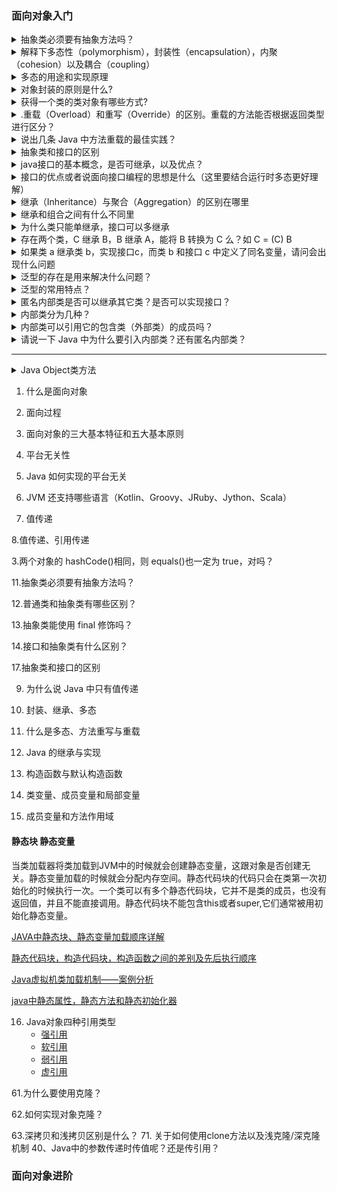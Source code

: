 


### 面向对象入门

<details>
<summary> 抽象类必须要有抽象方法吗？</summary>
 
 不需要，抽象类不一定非要有抽象方法。

示例代码：

```java

abstract class Cat {
    public static void sayHi() {
        System. out. println("hi~");
    }
}

```

上面代码，抽象类并没有抽象方法但完全可以正常运行。

</details> 

<details>
<summary> 解释下多态性（polymorphism），封装性（encapsulation），内聚（cohesion）以及耦合（coupling）</summary>

抽象：抽象是将一类对象的共同特征总结出来构造类的过程，包括数据抽象和行为抽象两方面。抽象只关注对象有哪些属性和行为，并不关注这些行为的细节是什么。

封装：通常认为封装是把数据和操作数据的方法绑定起来，对数据的访问只能通过已定义的接口。面向对象的本质就是将现实世界描绘成一系列完全自治、封闭的对象。我们在类中编写的方法就是对实现细节的一种封装；我们编写一个类就是对数据和数据操作的封装。可以说，封装就是隐藏一切可隐藏的东西，只向外界提供最简单的编程接口（可以想想普通洗衣机和全自动洗衣机的差别，明显全自动洗衣机封装更好因此操作起来更简单；我们现在使用的智能手机也是封装得足够好的，因为几个按键就搞定了所有的事情）。

内聚：进行架构设计时的内聚高低是指，设计某个模块或者关注点时，模块或关注点内部的一系列相关功能的相关程度的高低。高内聚提供了更好的可维护性和可复用性。而低内聚的模块则表名模块直接的依赖程度高，那么一旦修改了该模块依赖的对象则无法使用该模块，必须也进行相应的修改才可以继续使用。

耦合：简单地说，软件工程中对象之间的耦合度就是对象之间的依赖性。指导使用和维护对象的主要问题是对象之间的多重依赖性。对象之间的耦合越高，维护成本越高。因此对象的设计应使类和构件之间的耦合最小。耦合性是程序结构中各个模块之间相互关联的度量。它取决于各个模块之间的接口的复杂程度、调用模块的方式以及哪些信息通过接口。

耦合可以分为以下几种，它们之间的耦合度由高到低排列如下：

1. 内容耦合。当一个模块直接修改或操作另一个模块的数据时，或一个模块不通过正常入口而转入另一个模块时，这样的耦合被称为内容耦合。内容耦合是最高程度的耦合，应该避免使用之。

2. 公共耦合。两个或两个以上的模块共同引用一个全局数据项，这种耦合被称为公共耦合。在具有大量公共耦合的结构中，确定究竟是哪个模块给全局变量赋了一个特定的值是十分困难的。

3. 外部耦合 。一组模块都访问同一全局简单变量而不是同一全局数据结构，而且不是通过参数表传递该全局变量的信息，则称之为外部耦合。

4. 控制耦合 。一个模块通过接口向另一个模块传递一个控制信号，接受信号的模块根据信号值而进行适当的动作，这种耦合被称为控制耦合。

5. 标记耦合 。若一个模块A通过接口向两个模块B和C传递一个公共参数，那么称模块B和C之间存在一个标记耦合。

6. 数据耦合。模块之间通过参数来传递数据，那么被称为数据耦合。数据耦合是最低的一种耦合形式，系统中一般都存在这种类型的耦合，因为为了完成一些有意义的功能，往往需要将某些模块的输出数据作为另一些模块的输入数据。

7. 非直接耦合 。两个模块之间没有直接关系，它们之间的联系完全是通过主模块的控制和调用来实现的。

</details> 


<details>
<summary> 多态的用途和实现原理</summary>

1、编译时多态（又称静态多态）

2、运行时多态（又称动态多态）

重载（overload）就是编译时多态的一个例子，编译时多态在编译时就已经确定，运行时运行的时候调用的是确定的方法。
我们通常所说的多态指的都是运行时多态，也就是编译时不确定究竟调用哪个具体方法，一直延迟到运行时才能确定。这也是为什么有时候多态方法又被称为延迟方法的原因。

* 多态通常有两种实现方法：

  1、子类继承父类（extends）

  2、子类实现接口（implements）

* 多态最大的用途

个人认为在于对设计和架构的复用，更进一步来说，《设计模式》中提倡的针对接口编程而不是针对实现编程就是充分利用多态的典型例子。定义功能和组件时定义接口，实现可以留到之后的流程中。同时一个接口可以有多个实现，甚至于完全可以在一个设计中同时使用一个接口的多种实现。

* 多态实现原理

多态允许具体访问时实现方法的动态绑定。Java对于动态绑定的实现主要依赖于方法表，通过继承和接口的多态实现有所不同。
继承：在执行某个方法时，在方法区中找到该类的方法表，再确认该方法在方法表中的偏移量，找到该方法后如果被重写则直接调用，否则认为没有重写父类该方法，这时会按照继承关系搜索父类的方法表中该偏移量对应的方法。

接口：Java 允许一个类实现多个接口，从某种意义上来说相当于多继承，这样同一个接口的的方法在不同类方法表中的位置就可能不一样了。所以不能通过偏移量的方法，而是通过搜索完整的方法表。

tips：因为每次接口调用都要搜索方法表，所以从效率上来说，接口方法的调用总是慢于类方法的调用的。

</details>

<details>
<summary> 对象封装的原则是什么?</summary>
在面向对象程式设计方法中，封装（英语：Encapsulation）是指一种将抽象性函式接口的实现细节部份包装、隐藏起来的方法。封装可以被认为是一个保护屏障，防止该类的代码和数据被外部类定义的代码随机访问。要访问该类的代码和数据，必须通过严格的接口控制。封装最主要的功能在于我们能修改自己的实现代码，而不用修改那些调用我们代码的程序片段。适当的封装可以让程式码更容易理解与维护，也加强了程式码的安全性。

修改属性的可见性来限制对属性的访问（一般限制为private）；
对每个值属性提供对外的公共方法访问，也就是创建一对赋取值方法，用于对私有属性的访问；

</details>

<details>
<summary> 获得一个类的类对象有哪些方式?</summary>

1.通过对象的getClass方法进行获取。这种方式需要具体的类和该类的对象，以及调用getClass方法。
2.任何数据类型(包括基本数据类型)都具备着一个静态的属性class，通过它可直接获取到该类型对应的Class对象。这种方式要使用具体的类，然后调用类中的静态属性class完成，无需调用方法，性能更好。
3.通过Class.forName()方法获取。这种方式仅需使用类名，就可以获取该类的Class对象，更有利于扩展。

```java

import org.junit.Test;
/**
 * 演示获取Class c对象的三种方法
 *@fileName ReflectGetClass.java
 */
public class ReflectGetClass {

    /**
     * 法1：通过对象---对象.getClass()来获取c(一个Class对象)
     */
    @Test
    public void get1(){
        Person p=new Person("Jack", 23);
        Class c=p.getClass();//来自Object方法
    }

    /**
     * 法2：通过类(类型)---任何数据类型包括(基本数据类型)
     * 都有一个静态的属性class ，他就是c 一个Class对象
     */
    @Test
    public void get2(){
        Class c=Person.class;
        Class c2=int.class;
    }

    /**
     * 法3：通过字符串(类全名 )---能够实现解耦：Class.forName(str)
     */
    @Test
    public void get3(){
        try {
            Class c=Class.forName("cn.hncu.reflect.test.Person");
        } catch (ClassNotFoundException e) {
            e.printStackTrace();
        }
    }
}

```

</details>

<details>
<summary> .重载（Overload）和重写（Override）的区别。重载的方法能否根据返回类型进行区分？</summary>

* 一、重写（override）
override是重写（覆盖）了一个方法，以实现不同的功能。一般是用于子类在继承父类时，重写（重新实现）父类中的方法。重写（覆盖）的规则：

1、重写方法的参数列表必须完全与被重写的方法的相同,否则不能称其为重写而是重载.

2、重写方法的访问修饰符一定要大于被重写方法的访问修饰符（public>protected>default>private）。

3、重写的方法的返回值必须和被重写的方法的返回一致；

4、重写的方法所抛出的异常必须和被重写方法的所抛出的异常一致，或者是其子类；

5、被重写的方法不能为private，否则在其子类中只是新定义了一个方法，并没s有对其进行重写。

6、静态方法不能被重写为非静态的方法（会编译出错）。

* 二、overload是重载
一般是用于在一个类内实现若干重载的方法，这些方法的名称相同而参数形式不同。
重载的规则：
1、在使用重载时只能通过相同的方法名、不同的参数形式实现。不同的参数类型可以是不同的参数类型，不同的参数个数，不同的参数顺序（参数类型必须不一样）；

2、不能通过访问权限、返回类型、抛出的异常进行重载；

3、方法的异常类型和数目不会对重载造成影响；

多态的概念比较复杂，有多种意义的多态，一个有趣但不严谨的说法是：继承是子类使用父类的方法，而多态则是父类使用子类的方法。一般，我们使用多态是为了避免在父类里大量重载引起代码臃肿且难于维护。

《java编程思想》中很好的回答了不能以返回值来区分重载方法：

```java

void f(){ }
void f(){ return 1; }

```

假如有int x=f(),这里是可以区分重载方法，但有时候并不需要返回值，只是调用方法，那么像这样的f()就让人无法理解了。

</details>

<details>
<summary> 说出几条 Java 中方法重载的最佳实践？</summary>

a）不要重载这样的方法：一个方法接收 int 参数，而另个方法接收 Integer 参数。

b）不要重载参数数量一致，而只是参数顺序不同的方法。

c）如果重载的方法参数个数多于 5 个，采用可变参数。

</details>

<details>
<summary> 抽象类和接口的区别</summary>

* 一、相似性

接口和抽象类都不能被实例化，它们都位于继承树的顶端，用于被其他类实现和继承。

接口和抽象类都可以包含抽象方法，实现接口或继承抽象类的普通子类都必须实现这些抽象方法。

* 二、接口和抽象类的区别
接口里只能包含抽象方法，静态方法和默认方法，不能为普通方法提供方法实现，抽象类则完全可以包含普通方法。

接口里只能定义静态常量，不能定义普通成员变量，抽象类里则既可以定义普通成员变量，也可以定义静态常量。

接口不能包含构造器，抽象类可以包含构造器，抽象类里的构造器并不是用于创建对象，而是让其子类调用这些构造器来完成属于抽象类的初始化操作。

接口里不能包含初始化块，但抽象类里完全可以包含初始化块。

一个类最多只能有一个直接父类，包括抽象类，但一个类可以直接实现多个接口，通过实现多个接口可以弥补Java单继承不足。

** 接口可以继承接口。

** 抽象类可以实现(implements)接口

** 抽象类可继承具体类。

** 抽象类中可以有静态的main方法。

备注：只要明白了接口和抽象类的本质和作用，这些问题都很好回答，你想想，如果你是java语言的设计者，你是否会提供这样的支持，如果不提供的话，有什么理由吗？如果你没有道理不提供，那答案就是肯定的了。只有记住抽象类与普通类的唯一区别就是不能创建实例对象和允许有abstract方法。

</details>

<details>
<summary> java接口的基本概念，是否可继承，以及优点？</summary>
 
接口（Interface），在JAVA编程语言中是一个抽象类型，是抽象方法的集合。接口通常以interface来声明。一个类通过继承接口的方式，从而来继承接口的抽象方法。如果一个类只由抽象方法和全局常量组成，那么这种情况下不会将其定义为一个抽象类。只会定义为一个接口，所以接口严格的来讲属于一个特殊的类，而这个类里面只有抽象方法和全局常量，就连构造方法也没有。

* 一个接口可以继承多个接口.

 ```java
  interface C extends A, B {}是可以的.
 ```
 
* 一个类可以实现多个接口:

  class D implements A,B,C{}

* 但是一个类只能继承一个类,不能继承多个类

  class B extends A{}

* 在继承类的同时,也可以继承接口:

  class E extends D implements A,B,C{}

  这也正是选择用接口而不是抽象类的原因

</details>

<details>
<summary> 接口的优点或者说面向接口编程的思想是什么（这里要结合运行时多态更好理解）</summary>
 
 在系统分析和架构中，分清层次和依赖关系，每个层次不是直接向其上层提供服务（即不是直接实例化在上层中），而是通过定义一组接口，仅向上层暴露其接口功能，上层对于下层仅仅是接口依赖，而不依赖具体类。

好处：首先对系统灵活性大有好处。当下层需要改变时，只要接口及接口功能不变，则上层不用做任何修改。甚至可以在不改动上层代码时将下层整个替换掉。接口体现的是一种规范和实现分离的设计哲学，充分利用接口可以极好地降低程序各模块之间的耦合，从而提高系统的可扩展性和可维护性。基于这种原则，通常推荐“面向接口”编程，而不是面向实现类编程，希望通过面向接口编程来降低程序的耦合。

总的来说就是：降低程序耦合度，提高系统的可扩展性和维护性。
 
 
</details> 


<details>
<summary> 继承（Inheritance）与聚合（Aggregation）的区别在哪里</summary>
 
 
 
</details> 

<details>
<summary> 继承和组合之间有什么不同里</summary>

* 如果存在一种IS-A的关系（比如Bee“是一个”Insect），并且一个类需要向另一个类暴露所有的方法接口，那么更应该用继承的机制。

* 如果存在一种HAS-A的关系（比如Bee“有一个”attack功能），那么更应该运用组合。

</details> 

<details>
<summary> 为什么类只能单继承，接口可以多继承</summary>
 
 首先，类的多继承有缺点：
第一，如果一个类继承多个父类，如果父类中的方法名如果相同，那么就会产生歧义。

第二，如果父类中的方法同名，子类中没有覆盖，同样会产生上面的错误。

但是接口就设计成多继承，是因为接口可以避免上述问题：
首先，接口中的只有抽象方法和静态常量。对于一个类实现多个接口的情况和一个接口继承多个接口的情况，因为接口只有抽象方法，具体方法只能由实现接口的类实现（也是因为实现类一定会覆盖接口中的方法），在调用的时候始终只会调用实现类（也就是子类覆盖的方法）的方法（不存在歧义），因此不存在 多继承的第二个缺点；而又因为接口只有静态的常量，但是由于静态变量是在编译期决定调用关系的，即使存在一定的冲突也会在编译时提示出错；而引用静态变量一般直接使用类名或接口名，从而避免产生歧义，因此也不存在多继承的第一个缺点。

</details> 


<details>
<summary> 存在两个类，C 继承 B，B 继承 A，能将 B 转换为 C 么？如 C = (C) B</summary>
 
不能转换，测试代码报错：

Exception in thread "main" java.lang.ClassCastException: interfaceDemo.B cannot be cast to interfaceDemo.C

</details>

<details>
<summary> 如果类 a 继承类 b，实现接口c，而类 b 和接口 c 中定义了同名变量，请问会出现什么问题</summary>
 
 
 
</details>

<details>
<summary> 泛型的存在是用来解决什么问题？</summary>
 
 首先需要明确泛型的概念，泛型（Generics ）是把类型参数化，运用于类、接口、方法中，可以通过执行泛型类型调用 分配一个类型，将用分配的具体类型替换泛型类型。然后，所分配的类型将用于限制容器内使用的值，这样就无需进行类型转换，还可以在编译时提供更强的类型检查。
总结来说就是：

（1）消除显示的强制类型转换，提高代码复用

（2）提供更强的类型检查，避免运行时的ClassCastException。

这个问题产生的背景是针对容器中，基于继承的泛型实现会带来两个问题，请看代码：

```java

public class ArrayList {
    public Object get(int i) { ... }
    public void add(Object o) { ... }
    ...
    private Object[] elementData;
}
```

基于继承的泛型实现会带来两个问题：第一个问题是有关get()方法的，我们每次调用get()方法都会返回一个Object对象，每一次都要强制类型转换为我们需要的类型，这样会显得很麻烦；第二个问题是有关add方法的，假如我们往聚合了String对象的ArrayList中加入一个File对象，编译器不会产生任何错误提示，而这不是我们想要的。所以，从Java 5开始，ArrayList在使用时可以加上一个类型参数（type parameter），这个类型参数用来指明ArrayList中的元素类型。类型参数的引入解决了以上提到的两个问题，如以下代码所示：

```java

ArrayList<String> s = new ArrayList<String>();
s.add("abc");
String s = s.get(0); //无需进行强制转换
s.add(123);  //编译错误，只能向其中添加String对象

 ```
</details>

<details>
<summary> 泛型的常用特点？</summary>
 
 这里其实问的就是泛型在使用过程中遵循的相关规范。类型参数（又称类型变量）用作占位符，指示在运行时为类分配类型。根据需要，可能有一个或多个类型参数，并且可以用于整个类。根据惯例，类型参数是单个大写字母，该字母用于指示所定义的参数类型。下面列出每个用例的标准类型参数：

E：元素

K：键

N：数字

T：类型

V：值

S、U、V 等：多参数情况中的第 2、3、4 个类型

? 表示不确定的java类型（无限制通配符类型）

 
</details>

<details>
<summary> 匿名内部类是否可以继承其它类？是否可以实现接口？</summary>


使用匿名内部类我们必须要继承一个父类或者实现一个接口，当然也仅能只继承一个父类或者实现一个接口。同时它也是没有class关键字，这是因为匿名内部类是直接使用new来生成一个对象的引用，当然这个引用是隐式的。不可以继承其它类和实现接口。

</details>


<details>
<summary> 内部类分为几种？</summary>
 
* 成员内部类，在一个类（外部类）中直接定义的内部类；

* 局部内部类，在一个方法（外部类的方法）中定义的内部类;

* 匿名内部类，

1.成员内部类

可以访问它的外部类的所有成员变量和方法，不管是静态的还是非静态的都可以。

在外部类里面创建成员内部类的实例：this.new B()；

在外部类之外创建内部类的实例：(new Test1()).new B().go();

2.局部内部类

定义在方法中，比方法的范围还小。是内部类中最少用到的一种类型。像局部变量一样，不能被public,protected, private和static修饰。只能访问方法中定义的final类型的局部变量。

方法内部类在方法中定义，所以只能在方法中使用，即只能在方法当中生成方法内部类的实例并且调用其方法。

3.匿名内部类

没有名字的局部内部类，不使用关键字class, extends, implements, 没有构造方法。什么情况下需要使用匿名内部类？如果满足下面的一些条件，使用匿名内部类是比较合适的：

* 只用到类的一个实例。

* 类在定义后马上用到。

* 类非常小（SUN推荐是在4行代码以下）

* 给类命名并不会导致你的代码更容易被理解。

在使用匿名内部类时，要记住以下几个原则：

* 匿名内部类不能有构造方法。

* 匿名内部类不能定义任何静态成员、方法和类。

* 匿名内部类不能是public,protected,private,static。

* 只能创建匿名内部类的一个实例。

* 一个匿名内部类一定是在new的后面，用其隐含实现一个接口或实现一个类。

* 因匿名内部类为局部内部类，所以局部内部类的所有限制都对其生效。

```java
//实例代码
interface innerclass{
    public void print();
}

public class Main {
    public static void main(String[] args) {
        innerclass i = new innerclass() {
            @Override
            public void print() {
                System.out.println("匿名内部类");
                // TODO Auto-generated method stub

            }
        };
        i.print();
    }
}

```

匿名内部类的高频使用场景是在多线程下(灵活使用箭头函数语法糖)：

```java
// Java 8之前：
new Thread(new Runnable() {
    @Override
    public void run() {
        System.out.println("Before Java8, too much code for too little to do");
    }
}).start();

//Java 8方式：
new Thread(() -> System.out.println("In Java8, Lambda expression!!") ).start();

```
 
</details> 

<details>
<summary> 内部类可以引用它的包含类（外部类）的成员吗？</summary>

内部类可以直接访问外部类的成员属性

</details> 

<details>
<summary> 请说一下 Java 中为什么要引入内部类？还有匿名内部类？</summary>

内部类对象可以访问创建它的对象的实现，包括私有数据；

内部类不为同一包的其他类所见，具有很好的封装性；

使用内部类可以很方便的编写事件驱动程序；

匿名内部类可以方便的定义运行时回调；

内部类可以方便的定义

</details> 

---

<details>
<summary> Java Object类方法</summary>

</details> 






1. 什么是面向对象

2. 面向过程

3. 面向对象的三大基本特征和五大基本原则

4. 平台无关性

5. Java 如何实现的平台无关

6. JVM 还支持哪些语言（Kotlin、Groovy、JRuby、Jython、Scala）

7.  值传递

8.值传递、引用传递

3.两个对象的 hashCode()相同，则 equals()也一定为 true，对吗？

11.抽象类必须要有抽象方法吗？

12.普通类和抽象类有哪些区别？

13.抽象类能使用 final 修饰吗？

14.接口和抽象类有什么区别？

17.抽象类和接口的区别

9. 为什么说 Java 中只有值传递

10. 封装、继承、多态

11. 什么是多态、方法重写与重载

12. Java 的继承与实现

13. 构造函数与默认构造函数

14. 类变量、成员变量和局部变量


15. 成员变量和方法作用域

#### 静态块 静态变量
当类加载器将类加载到JVM中的时候就会创建静态变量，这跟对象是否创建无关。静态变量加载的时候就会分配内存空间。静态代码块的代码只会在类第一次初始化的时候执行一次。一个类可以有多个静态代码块，它并不是类的成员，也没有返回值，并且不能直接调用。静态代码块不能包含this或者super,它们通常被用初始化静态变量。

   [JAVA中静态块、静态变量加载顺序详解](https://blog.csdn.net/Mrzhoug/article/details/51581994)
   
   [静态代码块，构造代码块，构造函数之间的差别及先后执行顺序](https://blog.csdn.net/u011889786/article/details/53364205)  
   
   [Java虚拟机类加载机制——案例分析](https://blog.csdn.net/u013256816/article/details/50837863)
   
   [java中静态属性，静态方法和静态初始化器](https://blog.csdn.net/bzhxuexi/article/details/17606691)


16. Java对象四种引用类型
    * [强引用]()
    * [软引用]()
    * [弱引用]()
    * [虚引用]()


61.为什么要使用克隆？

62.如何实现对象克隆？

63.深拷贝和浅拷贝区别是什么？
71. 关于如何使用clone方法以及浅克隆/深克隆机制
40、Java中的参数传递时传值呢？还是传引用？

### 面向对象进阶
